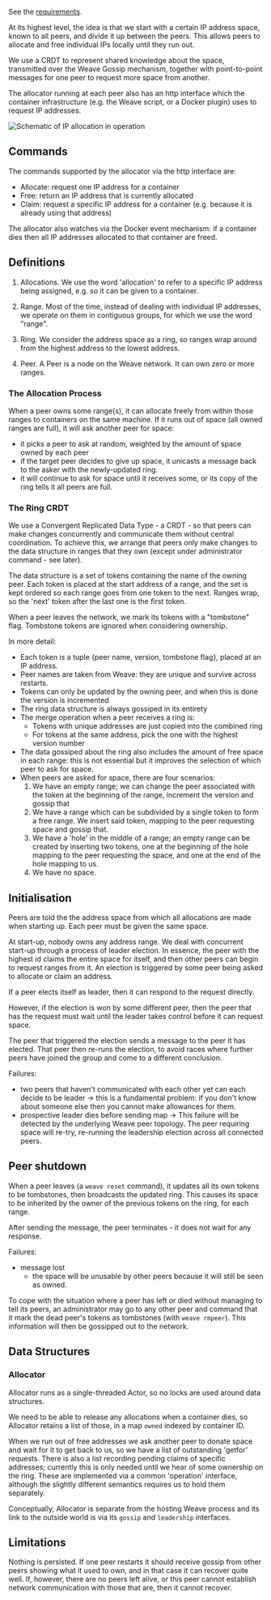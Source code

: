 See the [requirements](https://github.com/zettio/weave/wiki/IP-allocation-requirements).

At its highest level, the idea is that we start with a certain IP
address space, known to all peers, and divide it up between the
peers. This allows peers to allocate and free individual IPs locally
until they run out.

We use a CRDT to represent shared knowledge about the space,
transmitted over the Weave Gossip mechanism, together with
point-to-point messages for one peer to request more space from
another.

The allocator running at each peer also has an http interface which
the container infrastructure (e.g. the Weave script, or a Docker
plugin) uses to request IP addresses.

![Schematic of IP allocation in operation](https://docs.google.com/drawings/d/1-EUIRKYxwfKTpBJ7v_LMcdvSpodIMSz4lT3wgEfWKl4/pub?w=701&h=310)

## Commands

The commands supported by the allocator via the http interface are:

- Allocate: request one IP address for a container
- Free: return an IP address that is currently allocated
- Claim: request a specific IP address for a container (e.g. because
  it is already using that address)

The allocator also watches via the Docker event mechanism: if a
container dies then all IP addresses allocated to that container are
freed.

## Definitions

1. Allocations. We use the word 'allocation' to refer to a specific
   IP address being assigned, e.g. so it can be given to a container.

2. Range. Most of the time, instead of dealing with individual IP
   addresses, we operate on them in contiguous groups, for which we
   use the word "range".

3. Ring. We consider the address space as a ring, so ranges wrap
   around from the highest address to the lowest address.

4. Peer. A Peer is a node on the Weave network. It can own zero or
   more ranges.

### The Allocation Process

When a peer owns some range(s), it can allocate freely from within
those ranges to containers on the same machine. If it runs out of
space (all owned ranges are full), it will ask another peer for space:
  - it picks a peer to ask at random, weighted by the amount of space
    owned by each peer
  - if the target peer decides to give up space, it unicasts a message
    back to the asker with the newly-updated ring.
  - it will continue to ask for space until it receives some, or its
    copy of the ring tells it all peers are full.

### The Ring CRDT

We use a Convergent Replicated Data Type - a CRDT - so that peers can
make changes concurrently and communicate them without central
coordination. To achieve this, we arrange that peers only make changes
to the data structure in ranges that they own (except under
administrator command - see later).

The data structure is a set of tokens containing the name of the
owning peer. Each token is placed at the start address of a range, and
the set is kept ordered so each range goes from one token to the
next. Ranges wrap, so the 'next' token after the last one is the first
token.

When a peer leaves the network, we mark its tokens with a "tombstone"
flag. Tombstone tokens are ignored when considering ownership.

In more detail:
- Each token is a tuple {peer name, version, tombstone flag}, placed
  at an IP address.
- Peer names are taken from Weave: they are unique and survive across restarts.
- Tokens can only be updated by the owning peer, and when this is done
  the version is incremented
- The ring data structure is always gossiped in its entirety
- The merge operation when a peer receives a ring is:
  - Tokens with unique addresses are just copied into the combined ring
  - For tokens at the same address, pick the one with the highest
    version number
- The data gossiped about the ring also includes the amount of free
  space in each range: this is not essential but it improves the
  selection of which peer to ask for space.
- When peers are asked for space, there are four scenarios:
  1. We have an empty range; we can change the peer associated with
     the token at the beginning of the range, increment the version and
     gossip that
  2. We have a range which can be subdivided by a single token to form
     a free range.  We insert said token, mapping to the peer requesting
     space and gossip that.
  3. We have a 'hole' in the middle of a range; an empty range can be
     created by inserting two tokens, one at the beginning of the hole
     mapping to the peer requesting the space, and one at the end of the
     hole mapping to us.
  4. We have no space.

## Initialisation

Peers are told the the address space from which all allocations are
made when starting up.  Each peer must be given the same space.

At start-up, nobody owns any address range.  We deal with concurrent
start-up through a process of leader election.  In essence, the peer
with the highest id claims the entire space for itself, and then
other peers can begin to request ranges from it.  An election is
triggered by some peer being asked to allocate or claim an address.

If a peer elects itself as leader, then it can respond to the request
directly.

However, if the election is won by some different peer, then the peer
that has the request must wait until the leader takes control before
it can request space.

The peer that triggered the election sends a message to the peer it
has elected.  That peer then re-runs the election, to avoid races
where further peers have joined the group and come to a different
conclusion.

Failures:
- two peers that haven't communicated with each other yet can each
  decide to be leader
  -> this is a fundamental problem: if you don't know about someone
     else then you cannot make allowances for them.
- prospective leader dies before sending map
  -> This failure will be detected by the underlying Weave peer
     topology. The peer requiring space will re-try, re-running the
     leadership election across all connected peers.

## Peer shutdown

When a peer leaves (a `weave reset` command), it updates all its own
tokens to be tombstones, then broadcasts the updated ring.  This
causes its space to be inherited by the owner of the previous tokens
on the ring, for each range.

After sending the message, the peer terminates - it does not wait for
any response.

Failures:
- message lost
  - the space will be unusable by other peers because it will still be
    seen as owned.

To cope with the situation where a peer has left or died without
managing to tell its peers, an administrator may go to any other peer
and command that it mark the dead peer's tokens as tombstones (with
`weave rmpeer`).  This information will then be gossipped out to the
network.


## Data Structures

### Allocator

Allocator runs as a single-threaded Actor, so no locks are used around
data structures.

We need to be able to release any allocations when a container dies, so
Allocator retains a list of those, in a map `owned` indexed by container ID.

When we run out of free addresses we ask another peer to donate space
and wait for it to get back to us, so we have a list of outstanding
'getfor' requests.  There is also a list recording pending claims of
specific addresses; currently this is only needed until we hear of
some ownership on the ring. These are implemented via a common
'operation' interface, although the slightly different semantics
requires us to hold them separately.

Conceptually, Allocator is separate from the hosting Weave process and
its link to the outside world is via its `gossip` and `leadership`
interfaces.

## Limitations

Nothing is persisted. If one peer restarts it should receive gossip
from other peers showing what it used to own, and in that case it can
recover quite well. If, however, there are no peers left alive, or
this peer cannot establish network communication with those that are,
then it cannot recover.
